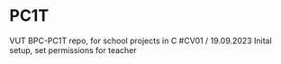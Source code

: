 # PC1T
VUT BPC-PC1T repo, for school projects in C
#CV01 / 19.09.2023
Inital setup, set permissions for teacher
